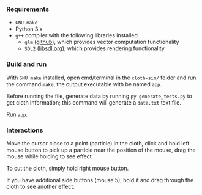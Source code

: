 ### Requirements
* `GNU make`
* Python 3.x
* `g++` compiler with the following libraries installed
  * `glm` ([github](https://github.com/g-truc/glm)), which provides vector computation functionality
  * `SDL2` ([libsdl.org](https://www.libsdl.org/)), which provides rendering functionality

### Build and run
With `GNU make` installed, open cmd/terminal in the `cloth-sim/` folder and run the command `make`, the output executable with be named `app`.

Before running the file, generate data by running `py generate_tests.py` to get cloth information; this command will generate a `data.txt` text file.

Run `app`.

### Interactions
Move the cursor close to a point (particle) in the cloth, click and hold left mouse button to pick up a particle near the position of the mouse, drag the mouse while holding to see effect.

To cut the cloth, simply hold right mouse button.

If you have additional side buttons (mouse 5), hold it and drag through the cloth to see another effect.